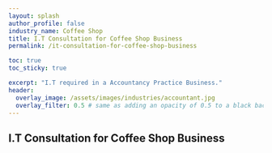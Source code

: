 ```yaml
---
layout: splash 
author_profile: false 
industry_name: Coffee Shop
title: I.T Consultation for Coffee Shop Business
permalink: /it-consultation-for-coffee-shop-business

toc: true
toc_sticky: true

excerpt: "I.T required in a Accountancy Practice Business."
header:
  overlay_image: /assets/images/industries/accountant.jpg
  overlay_filter: 0.5 # same as adding an opacity of 0.5 to a black background
---
```


## I.T Consultation for Coffee Shop Business